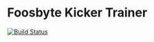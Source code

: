 # Foosbyte Kicker Trainer

[![Build Status](https://dev.azure.com/bjoernjohannes/foosbyte-trainer/_apis/build/status/foosbyte.kicker-trainer?branchName=master)](https://dev.azure.com/bjoernjohannes/foosbyte-trainer/_build/latest?definitionId=2&branchName=master)
